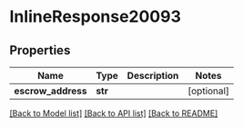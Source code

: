 # InlineResponse20093

## Properties
Name | Type | Description | Notes
------------ | ------------- | ------------- | -------------
**escrow_address** | **str** |  | [optional] 

[[Back to Model list]](../README.md#documentation-for-models) [[Back to API list]](../README.md#documentation-for-api-endpoints) [[Back to README]](../README.md)

